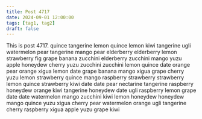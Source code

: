 ```yaml
---
title: Post 4717
date: 2024-09-01 12:00:00
tags: [tag1, tag2]
draft: false
---
```

This is post 4717.
quince
tangerine
lemon
quince
lemon
kiwi
tangerine
ugli
watermelon
pear
tangerine
mango
pear
elderberry
elderberry
lemon
strawberry
fig
grape
banana
zucchini
elderberry
zucchini
mango
yuzu
apple
honeydew
cherry
yuzu
zucchini
zucchini
lemon
quince
date
orange
pear
orange
xigua
lemon
date
grape
banana
mango
xigua
grape
cherry
yuzu
lemon
strawberry
quince
mango
raspberry
strawberry
strawberry
lemon
quince
strawberry
kiwi
date
date
pear
nectarine
tangerine
raspberry
honeydew
orange
kiwi
tangerine
honeydew
date
ugli
raspberry
lemon
grape
date
date
watermelon
mango
zucchini
kiwi
lemon
honeydew
honeydew
mango
quince
yuzu
xigua
cherry
pear
watermelon
orange
ugli
tangerine
cherry
raspberry
xigua
apple
yuzu
grape
kiwi
